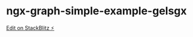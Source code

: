 # ngx-graph-simple-example-gelsgx

[Edit on StackBlitz ⚡️](https://stackblitz.com/edit/ngx-graph-simple-example-gelsgx)